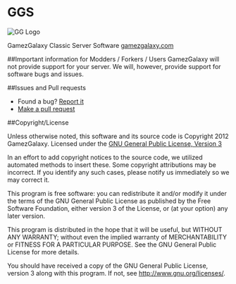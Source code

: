 GGS
===

![GG Logo](http://dev.lavoaster.co.uk/public/style_images/4_logo.png)

GamezGalaxy Classic Server Software
[gamezgalaxy.com][1]

##Important information for Modders / Forkers / Users
GamezGalaxy will not provide support for your server. We will, however, provide support
for software bugs and issues.

##Issues and Pull requests
- Found a bug? [Report it](https://github.com/gamezgalaxy/GGS/issues)
- [Make a pull request](https://github.com/gamezgalaxy/GGS/pulls)

##Copyright/License

Unless otherwise noted, this software and its source code is
Copyright 2012 GamezGalaxy. Licensed under the [GNU General Public License, Version 3][2]

In an effort to add copyright notices to the source code, we utilized automated methods to insert these.
Some copyright attributions may be incorrect.  If you identify any such cases, please notify us immediately so we may correct it.

This program is free software: you can redistribute it and/or modify
it under the terms of the GNU General Public License as published by
the Free Software Foundation, either version 3 of the License, or
(at your option) any later version.

This program is distributed in the hope that it will be useful,
but WITHOUT ANY WARRANTY; without even the implied warranty of
MERCHANTABILITY or FITNESS FOR A PARTICULAR PURPOSE.  See the
GNU General Public License for more details.

You should have received a copy of the GNU General Public License, version 3
along with this program.  If not, see <http://www.gnu.org/licenses/>.

[1]: http://www.gamezgalaxy.com
[2]: http://www.gnu.org/licenses/gpl-3.0.html